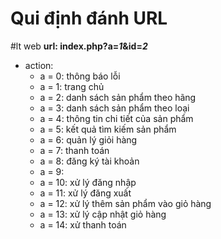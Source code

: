 # Qui định đánh URL
#lt web
**url: index.php?a=_1_&id=_2_**

* action:
    * a = 0: thông báo lỗi
    * a = 1: trang chủ
    * a = 2: danh sách sản phẩm theo hãng
    * a = 3: danh sách sản phẩm theo loại
    * a = 4: thông tin chi tiết của sản phẩm
    * a = 5: kết quả tìm kiếm sản phẩm
    * a = 6: quản lý giỏi hàng
    * a = 7: thanh toán
    * a = 8: đăng ký tài khoản
    * a = 9: 
    * a = 10: xử lý đăng nhập
    * a = 11: xử lý đăng xuất
    * a = 12: xử lý thêm sản phẩm vào giỏ hàng
    * a = 13: xử lý cập nhật giỏ hàng
    * a = 14: xử thanh toán
